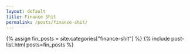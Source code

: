 ```yaml
---
layout: default
title: Finance Shit
permalink: /posts/finance-shit/
---
```


{% assign fin_posts = site.categories["finance-shit"] %}
{% include post-list.html posts=fin_posts %}
